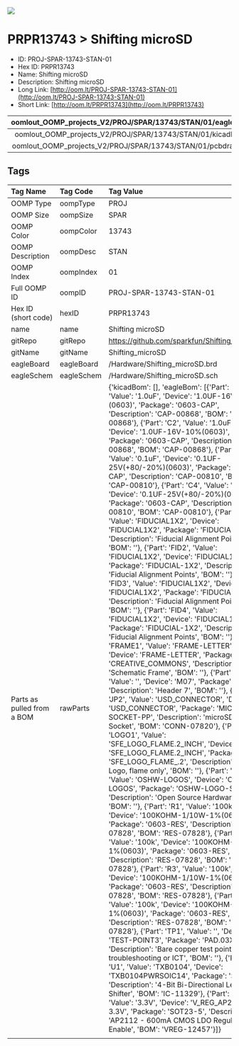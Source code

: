 


  
![][im]
# PRPR13743 > Shifting microSD

- ID: PROJ-SPAR-13743-STAN-01
- Hex ID: PRPR13743
- Name: Shifting microSD
- Description: Shifting microSD
- Long Link: [http://oom.lt/PROJ-SPAR-13743-STAN-01](http://oom.lt/PROJ-SPAR-13743-STAN-01)
- Short Link: [http://oom.lt/PRPR13743](http://oom.lt/PRPR13743)
  

|oomlout_OOMP_projects_V2/PROJ/SPAR/13743/STAN/01/eagleImage.png|oomlout_OOMP_projects_V2/PROJ/SPAR/13743/STAN/01/eagleSchemImage.png|oomlout_OOMP_projects_V2/PROJ/SPAR/13743/STAN/01/kicadPcb3dFront.png|oomlout_OOMP_projects_V2/PROJ/SPAR/13743/STAN/01/kicadPcb3dBack.png|
| :---: | :---: | :---: | :---: |
|oomlout_OOMP_projects_V2/PROJ/SPAR/13743/STAN/01/kicadPcb3d.png|oomlout_OOMP_projects_V2/PROJ/SPAR/13743/STAN/01/bomBack.png|oomlout_OOMP_projects_V2/PROJ/SPAR/13743/STAN/01/bomFront.png|oomlout_OOMP_projects_V2/PROJ/SPAR/13743/STAN/01/pcbdraw.svg|
|oomlout_OOMP_projects_V2/PROJ/SPAR/13743/STAN/01/pcbdrawBack.svg||||

## Tags
  

|Tag Name|Tag Code|Tag Value|
| :--- | :--- | :--- |
|OOMP Type|oompType|PROJ|
|OOMP Size|oompSize|SPAR|
|OOMP Color|oompColor|13743|
|OOMP Description|oompDesc|STAN|
|OOMP Index|oompIndex|01|
|Full OOMP ID|oompID|PROJ-SPAR-13743-STAN-01|
|Hex ID (short code)|hexID|PRPR13743|
|name|name|Shifting microSD|
|gitRepo|gitRepo|https://github.com/sparkfun/Shifting_microSD|
|gitName|gitName|Shifting_microSD|
|eagleBoard|eagleBoard|/Hardware/Shifting_microSD.brd|
|eagleSchem|eagleSchem|/Hardware/Shifting_microSD.sch|
|Parts as pulled from a BOM|rawParts|{'kicadBom': [], 'eagleBom': [{'Part': 'C1', 'Value': '1.0uF', 'Device': '1.0UF-16V-10%(0603)', 'Package': '0603-CAP', 'Description': 'CAP-00868', 'BOM': 'CAP-00868'}, {'Part': 'C2', 'Value': '1.0uF', 'Device': '1.0UF-16V-10%(0603)', 'Package': '0603-CAP', 'Description': 'CAP-00868', 'BOM': 'CAP-00868'}, {'Part': 'C3', 'Value': '0.1uF', 'Device': '0.1UF-25V(+80/-20%)(0603)', 'Package': '0603-CAP', 'Description': 'CAP-00810', 'BOM': 'CAP-00810'}, {'Part': 'C4', 'Value': '0.1uF', 'Device': '0.1UF-25V(+80/-20%)(0603)', 'Package': '0603-CAP', 'Description': 'CAP-00810', 'BOM': 'CAP-00810'}, {'Part': 'FID1', 'Value': 'FIDUCIAL1X2', 'Device': 'FIDUCIAL1X2', 'Package': 'FIDUCIAL-1X2', 'Description': 'Fiducial Alignment Points', 'BOM': ''}, {'Part': 'FID2', 'Value': 'FIDUCIAL1X2', 'Device': 'FIDUCIAL1X2', 'Package': 'FIDUCIAL-1X2', 'Description': 'Fiducial Alignment Points', 'BOM': ''}, {'Part': 'FID3', 'Value': 'FIDUCIAL1X2', 'Device': 'FIDUCIAL1X2', 'Package': 'FIDUCIAL-1X2', 'Description': 'Fiducial Alignment Points', 'BOM': ''}, {'Part': 'FID4', 'Value': 'FIDUCIAL1X2', 'Device': 'FIDUCIAL1X2', 'Package': 'FIDUCIAL-1X2', 'Description': 'Fiducial Alignment Points', 'BOM': ''}, {'Part': 'FRAME1', 'Value': 'FRAME-LETTER', 'Device': 'FRAME-LETTER', 'Package': 'CREATIVE_COMMONS', 'Description': 'Schematic Frame', 'BOM': ''}, {'Part': 'JP1', 'Value': '', 'Device': 'M07', 'Package': '1X07', 'Description': 'Header 7', 'BOM': ''}, {'Part': 'JP2', 'Value': 'USD_CONNECTOR', 'Device': 'USD_CONNECTOR', 'Package': 'MICRO-SD-SOCKET-PP', 'Description': 'microSD Socket', 'BOM': 'CONN-07820'}, {'Part': 'LOGO1', 'Value': 'SFE_LOGO_FLAME.2_INCH', 'Device': 'SFE_LOGO_FLAME.2_INCH', 'Package': 'SFE_LOGO_FLAME_.2', 'Description': 'SFE Logo, flame only', 'BOM': ''}, {'Part': 'LOGO2', 'Value': 'OSHW-LOGOS', 'Device': 'OSHW-LOGOS', 'Package': 'OSHW-LOGO-S', 'Description': 'Open Source Hardware Logo', 'BOM': ''}, {'Part': 'R1', 'Value': '100k', 'Device': '100KOHM-1/10W-1%(0603)', 'Package': '0603-RES', 'Description': 'RES-07828', 'BOM': 'RES-07828'}, {'Part': 'R2', 'Value': '100k', 'Device': '100KOHM-1/10W-1%(0603)', 'Package': '0603-RES', 'Description': 'RES-07828', 'BOM': 'RES-07828'}, {'Part': 'R3', 'Value': '100k', 'Device': '100KOHM-1/10W-1%(0603)', 'Package': '0603-RES', 'Description': 'RES-07828', 'BOM': 'RES-07828'}, {'Part': 'R4', 'Value': '100k', 'Device': '100KOHM-1/10W-1%(0603)', 'Package': '0603-RES', 'Description': 'RES-07828', 'BOM': 'RES-07828'}, {'Part': 'TP1', 'Value': '', 'Device': 'TEST-POINT3', 'Package': 'PAD.03X.03', 'Description': 'Bare copper test points for troubleshooting or ICT', 'BOM': ''}, {'Part': 'U1', 'Value': 'TXB0104', 'Device': 'TXB0104PWRSOIC14', 'Package': 'SO14', 'Description': '4-Bit Bi-Directional Level Shifter', 'BOM': 'IC-11329'}, {'Part': 'U2', 'Value': '3.3V', 'Device': 'V_REG_AP2112K-3.3V', 'Package': 'SOT23-5', 'Description': 'AP2112 - 600mA CMOS LDO Regulator w/ Enable', 'BOM': 'VREG-12457'}]}|
||||



[im]: PROJ/SPAR/13743/STAN/01/kicadPcb3d_450.png
